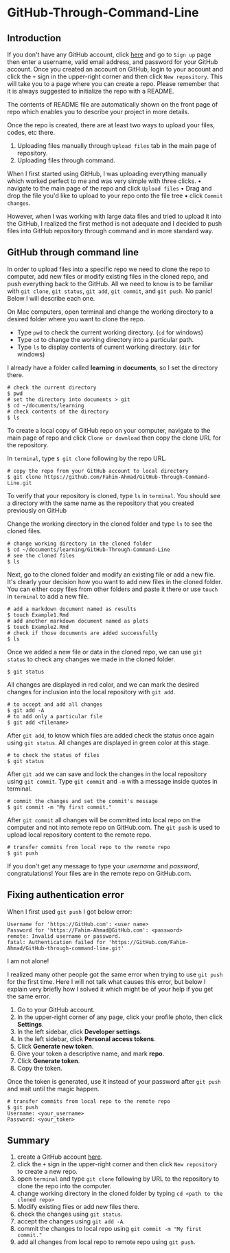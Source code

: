# GitHub-Through-Command-Line

## Introduction

If you don't have any GitHub account, click [here](https://GitHub.com) and go to `Sign up` page then enter a username, valid email address, and password for your GitHub account. Once you created an account on GitHub, login to your account and click the `+` sign in the upper-right corner and then click `New repository`. This will take you to a page where you can create a repo. Please remember that it is always suggested to initialize the repo with a README. 

The contents of README file are automatically shown on the front page of repo which enables you to describe your project in more details. 

Once the repo is created, there are at least two ways to upload your files, codes, etc there.

1. Uploading files manually through `Upload files` tab in the main page of repository.
2. Uploading files through command.

When I first started using GitHub, I was uploading everything manually which worked perfect to me and was very simple with three clicks. • navigate to the main page of the repo and click `Upload files` • Drag and drop the file you'd like to upload to your repo onto the file tree • click `Commit changes`.

However, when I was working with large data files and tried to upload it into the GitHub, I realized the first method is not adequate and I decided to push files into GitHub repository through command and in more standard way.

## GitHub through command line

In order to upload files into a specific repo we need to clone the repo to computer, add new files or modify existing files in the cloned repo, and push everything back to the GitHub. All we need to know is to be familiar with `git clone`, `git status`, `git add`, `git commit`, and `git push`. No panic! Below I will describe each one.

On Mac computers, open terminal and change the working directory to a desired folder where you want to clone the repo.

* Type `pwd` to check the current working directory. (`cd` for windows)
* Type `cd` to change the working directory into a particular path.
* Type `ls` to display contents of current working directory. (`dir` for windows)

I already have a folder called **learning** in **documents**, so I set the directory there.

```{r eval=FALSE, include=TRUE}
# check the current directory
$ pwd
# set the directory into documents > git
$ cd ~/documents/learning
# check contents of the directory
$ ls
```

To create a local copy of GitHub repo on your computer, navigate to the main page of repo and click `Clone or download` then copy the clone URL for the repository.

In `terminal`, type `$ git clone` following by the repo URL.


```{r eval=FALSE, include=TRUE}
# copy the repo from your GitHub account to local directory
$ git clone https://github.com/Fahim-Ahmad/GitHub-Through-Command-Line.git
```

To verify that your repository is cloned, type `ls` in `terminal`. You should see a directory with the same name as the repository that you created previously on GitHub

Change the working directory in the cloned folder and type `ls` to see the cloned files.

```{r eval=FALSE, include=TRUE}
# change working directory in the cloned folder
$ cd ~/documents/learning/GitHub-Through-Command-Line
# see the cloned files
$ ls
```

Next, go to the cloned folder and modify an existing file or add a new file.
It's clearly your decision how you want to add new files in the cloned folder. You can either copy files from other folders and paste it there or use `touch` in `terminal` to add a new file.

```{r eval=FALSE, include=TRUE}
# add a markdown document named as results
$ touch Example1.Rmd
# add another markdown document named as plots
$ touch Example2.Rmd
# check if those documents are added successfully
$ ls
```

Once we added a new file or data in the cloned repo, we can use `git status` to check any changes we made in the cloned folder.

```{r eval=FALSE, include=TRUE}
$ git status
```

All changes are displayed in red color, and we can mark the desired changes for inclusion into the local repository with `git add`.

```{r eval=FALSE, include=TRUE}
# to accept and add all changes
$ git add -A
# to add only a particular file
$ git add <filename>
```

After `git add`, to know which files are added check the status once again using `git status`. All changes are displayed in green color at this stage.

```{r eval=FALSE, include=TRUE}
# to check the status of files
$ git status
```


After `git add` we can save and lock the changes in the local repository using `git commit`. Type `git commit` and `-m` with a message inside quotes in terminal.

```{r eval=FALSE, include=TRUE}
# commit the changes and set the commit's message
$ git commit -m "My first commit."
```

After `git commit` all changes will be committed into local repo on the computer and not into remote repo on GitHub.com. The `git push` is used to upload local repository content to the remote repo.

```{r eval=FALSE, include=TRUE}
# transfer commits from local repo to the remote repo
$ git push
```

If you don't get any message to type your *username* and *password*, congratulations! Your files are in the remote repo on GitHub.com.


## Fixing authentication error

When I first used `git push` I got below error:

```{r, eval=FALSE, include=TRUE}
Username for 'https://GitHub.com': <user name>
Password for 'https://Fahim-Ahmad@GitHub.com': <password>
remote: Invalid username or password.
fatal: Authentication failed for 'https://GitHub.com/Fahim-Ahmad/GitHub-through-command-line.git'
```


I am not alone!

I realized many other people got the same error when trying to use `git push` for the first time. Here I will not talk what causes this error, but below I explain very briefly how I solved it which might be of your help if you get the same error.

1. Go to your GitHub account.
2. In the upper-right corner of any page, click your profile photo, then click **Settings**.
3. In the left sidebar, click **Developer settings**.
4. In the left sidebar, click **Personal access tokens**.
5. Click **Generate new token**.
6. Give your token a descriptive name, and mark **repo**.
7. Click **Generate token**.
8. Copy the token.

Once the token is generated, use it instead of your password after `git push` and wait until the magic happen.

```{r eval=FALSE, include=TRUE}
# transfer commits from local repo to the remote repo
$ git push
Username: <your_username>
Password: <your_token>
```

## Summary

1. create a GitHub account [here](https://github.com).
2. click the `+` sign in the upper-right corner and then click `New repository` to create a new repo.
3. open `terminal` and type `git clone` following by URL to the repository to clone the repo into the computer.
4. change working directory in the cloned folder by typing `cd <path to the cloned repo>`
5. Modify existing files or add new files there.
6. check the changes using `git status`.
7. accept the changes using `git add -A`.
8. commit the changes to local repo using `git commit -m "My first commit."`
9. add all changes from local repo to remote repo using `git push`.
